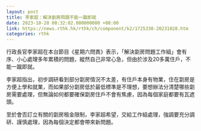 ```yaml
---
layout: post
title: 李家超：解決劏房問題不能一蹴即就
date: 2023-10-28 08:32:02.000000000 +08:00
link: https://news.rthk.hk/rthk/ch/component/k2/1725330-20231028.htm
categories: rthk
---
```


行政長官李家超在本台節目《星期六問責》表示，「解決劏房問題工作組」會有序、小心處理多年累積的問題，縱然自己非常心急，但由於涉及20多萬住戶，不能一蹴即就。

李家超指出，初步調研看到部分劏房情況不太差，有住戶本身有物業，住在劏房是方便上學和就業，而如果部分劏房低於最低標準是不理想，要想辦法分清楚哪些劏房需要處理，但無論如何都要確保劏房住戶不會有焦慮，因為每個家庭都要有瓦遮頭。

至於會否訂立有關的劏房租金限制，李家超希望，交給工作組處理，強調要充分調研、謹慎處理，因為每個決定都會帶來新問題。

